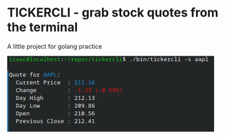 # TICKERCLI - grab stock quotes from the terminal
A little project for golang practice

![screenshot of terminal](images/screenshot.png)